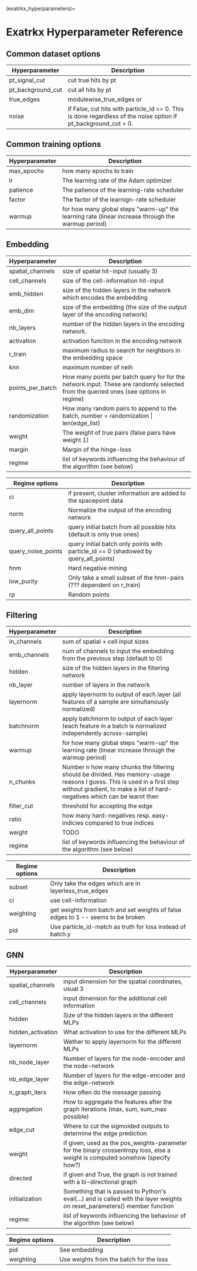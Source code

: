 (exatrkx_hyperparameters)=
# Exatrkx Hyperparameter Reference

## Common dataset options

| Hyperparameter | Description |
|----------------|-------------|
| pt_signal_cut    |     cut true hits by pt |
|  pt_background_cut    |     cut all hits by pt |
|  true_edges    |     modulewise_true_edges or | layerwise_true_edges. Two ways to create true edges, with modulewise_true_edges duplicates on the same module are dropped. |
|  noise    |     if False, cut hits with particle_id == 0. This is done regardless of the noise option if pt_background_cut > 0. |

## Common training options

| Hyperparameter | Description |
|----------------|-------------|
| max_epochs    |     how many epochs to train|
| lr    |     The learning rate of the Adam optimizer|
| patience    |     The patience of the learning-rate scheduler|
| factor    |     The factor of the learnign-rate scheduler|
| warmup | for how many global steps "warm-up" the learning rate (linear increase through the warmup period) |


## Embedding

| Hyperparameter | Description |
|----------------|-------------|
| spatial_channels    |     size of spatial hit-input (usually 3)|
| cell_channels    |     size of the cell-information hit-input|
| emb_hidden    |     size of the hidden layers in the network which encodes the embedding|
| emb_dim    |     size of the embedding (the size of the output layer of the encoding network)|
| nb_layers    |     number of the hidden layers in the encoding network.|
| activation    |     activation function in the encoding network|
| r_train    |     maximum radius to search for neighbors in the embedding space|
| knn    |     maximum number of neih|
| points_per_batch    |     How many points per batch query for for the network input. These are randomly selected from the queried ones (see options in regime)|
| randomization    |     How many random pairs to append to the batch, number = randomization \| len(edge_list)|
| weight    |     The weight of true pairs (false pairs have weight 1)|
| margin    |     Margin of the hinge-loss|
| regime    |     list of keywords influencing the behaviour of the algorithm (see below) |

| Regime options | Description |
|----------------|-------------|
| ci    |     if present, cluster information are added to the spacepoint data |
| norm    |     Normalize the output of the encoding network|
| query_all_points    |     query initial batch from all possible hits (default is only true ones)|
| query_noise_points    |     query initial batch only points with particle_id == 0 (shadowed by query_all_points)|
| hnm    |     Hard negative mining    |     Add additional edges to the training batch directly from the neighbourhood in the embedding space|
| low_purity    |     Only take a small subset of the hnm-pairs (??? dependent on r_train)|
| rp    |     Random points    |     Add additional random edges to the training batch|

## Filtering

| Hyperparameter | Description |
|----------------|-------------|
|in_channels    |     sum of spatial + cell input sizes|
|emb_channels    |     num of channels to input the embedding from the previous step (default to 0)|
|hidden    |     size of the hidden layers in the filtering network|
|nb_layer    |     number of layers in the network|
|layernorm    |     apply layernorm to output of each layer (all features of a sample are simultanously normalized)|
|batchnorm    |     apply batchnorm to output of each layer (each feature in a batch is normalized independently across-sample)|
|warmup    |     for how many global steps "warm-up" the learning rate (linear increase through the warmup period)|
|n_chunks    |     Number n how many chunks the filtering should be divided. Has memory-usage reasons I guess. This is used in a first step without gradient, to make a list of hard-negatives which can be learnt then|
|filter_cut    |     threshold for accepting the edge|
|ratio    |     how many hard-negatives resp. easy-indicies compared to true indices|
|weight    |  TODO  |
| regime    |     list of keywords influencing the behaviour of the algorithm (see below) |


| Regime options | Description |
|----------------|-------------|
|subset    |     Only take the edges which are in layerless_true_edges|
|ci    |     use cell-information|
|weighting    |     get weights from batch and set weights of false edges to 1 -- seems to be broken|
|pid    |     Use particle_id-match as truth for loss instead of batch.y|

## GNN

| Hyperparameter | Description |
|----------------|-------------|
| spatial_channels    |     input dimension for the spatial coordinates, usual 3|
| cell_channels    |     input dimension for the additional cell information|
| hidden    |     Size of the hidden layers in the different MLPs|
| hidden_activation    |     What activation to use for the different MLPs|
| layernorm    |     Wether to apply layernorm for the different MLPs|
| nb_node_layer    |     Number of layers for the node-encoder and the node-network|
| nb_edge_layer    |     Number of layers for the edge-encoder and the edge-network|
| n_graph_iters    |     How often do the message passing|
| aggregation    |     How to aggregate the features after the graph iterations (max, sum, sum_max possible)|
| edge_cut    |     Where to cut the sigmoided outputs to determine the edge prediction|
| weight    |     if given, used as the pos_weights-parameter for the binary crossentropy loss, else a weight is computed somehow (specify how?)|
| directed    |     if given and True, the graph is not trained with a bi-directional graph|
| initialization    |     Something that is passed to Python's eval(...) and is called with the layer weights on reset_parameters() member function|
| regime:|list of keywords influencing the behaviour of the algorithm (see below) |


| Regime options | Description |
|----------------|-------------|
| pid   |   See embedding
| weighting   |   Use weights from the batch for the loss

